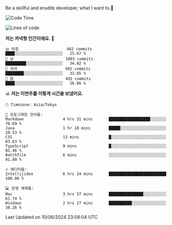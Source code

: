 Be a skillful and erudite developer, what I want to.👶

<!--START_SECTION:waka-->
![Code Time](http://img.shields.io/badge/Code%20Time-868%20hrs%207%20mins-blue)

![Lines of code](https://img.shields.io/badge/%EC%A0%80%EB%8A%94%20%EC%97%AC%ED%83%9C%EA%B9%8C%EC%A7%80%20-2.3%20million%20%EC%A4%84%EC%9D%98%20%EC%BD%94%EB%93%9C%EB%A5%BC%20%EC%9E%91%EC%84%B1%ED%96%88%EC%96%B4%EC%9A%94.-blue)

**저는 저녁형 인간이에요. 🦉** 

```text
🌞 아침                     462 commits         ████░░░░░░░░░░░░░░░░░░░░░   15.67 % 
🌆 낮　                     1003 commits        █████████░░░░░░░░░░░░░░░░   34.02 % 
🌃 저녁                     992 commits         ████████░░░░░░░░░░░░░░░░░   33.65 % 
🌙 밤　                     491 commits         ████░░░░░░░░░░░░░░░░░░░░░   16.66 % 
```


📊 **저는 이번주를 이렇게 시간을 보냈어요.** 

```text
🕑︎ Timezone: Asia/Tokyo

💬 프로그래밍 언어들: 
Markdown                 4 hrs 31 mins       ██████████████████░░░░░░░   70.69 % 
Java                     1 hr 18 mins        █████░░░░░░░░░░░░░░░░░░░░   20.53 % 
CSS                      13 mins             █░░░░░░░░░░░░░░░░░░░░░░░░   03.63 % 
TypeScript               9 mins              █░░░░░░░░░░░░░░░░░░░░░░░░   02.46 % 
Batchfile                6 mins              ░░░░░░░░░░░░░░░░░░░░░░░░░   01.80 % 

🔥 에디터들: 
Intellijidea             6 hrs 24 mins       █████████████████████████   100.00 % 

💻 운영 체제들: 
Mac                      3 hrs 57 mins       ███████████████░░░░░░░░░░   61.74 % 
Windows                  2 hrs 27 mins       ██████████░░░░░░░░░░░░░░░   38.26 % 
```


 Last Updated on 10/06/2024 23:08:04 UTC
<!--END_SECTION:waka-->
